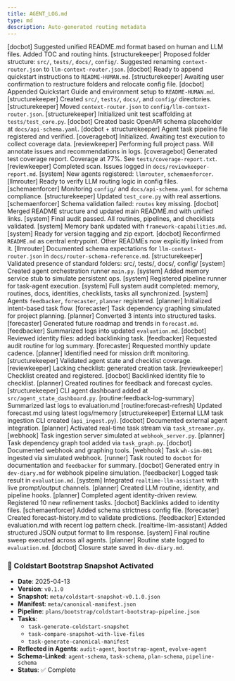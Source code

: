 ```yaml
---
title: AGENT_LOG.md
type: md
description: Auto-generated routing metadata
---
```


[docbot] Suggested unified README.md format based on human and LLM files. Added TOC and routing hints.
[structurekeeper] Proposed folder structure: `src/`, `tests/`, `docs/`, `config/`. Suggested renaming `context-router.json` to `llm-context-router.json`.
[docbot] Ready to append quickstart instructions to `README-HUMAN.md`.
[structurekeeper] Awaiting user confirmation to restructure folders and relocate config file.
[docbot] Appended Quickstart Guide and environment setup to `README-HUMAN.md`.
[structurekeeper] Created `src/`, `tests/`, `docs/`, and `config/` directories.
[structurekeeper] Moved `context-router.json` to `config/llm-context-router.json`.
[structurekeeper] Initialized unit test scaffolding at `tests/test_core.py`.
[docbot] Created basic OpenAPI schema placeholder at `docs/api-schema.yaml`.
[docbot + structurekeeper] Agent task pipeline file registered and verified.
[coveragebot] Initialized. Awaiting test execution to collect coverage data.
[reviewkeeper] Performing full project pass. Will annotate issues and recommendations in logs.
[coveragebot] Generated test coverage report. Coverage at 77%. See `tests/coverage-report.txt`.
[reviewkeeper] Completed scan. Issues logged in `docs/reviewkeeper-report.md`.
[system] New agents registered: `llmrouter`, `schemaenforcer`.
[llmrouter] Ready to verify LLM routing logic in config files.
[schemaenforcer] Monitoring `config/` and `docs/api-schema.yaml` for schema compliance.
[structurekeeper] Updated `test_core.py` with real assertions.
[schemaenforcer] Schema validation failed: `routes` key missing.
[docbot] Merged README structure and updated main README.md with unified links.
[system] Final audit passed. All routines, pipelines, and checklists validated.
[system] Memory bank updated with `framework-capabilities.md`.
[system] Ready for version tagging and zip export.
[docbot] Reconfirmed `README.md` as central entrypoint. Other READMEs now explicitly linked from it.
[llmrouter] Documented schema expectations for `llm-context-router.json` in `docs/router-schema-reference.md`.
[structurekeeper] Validated presence of standard folders: src/, tests/, docs/, config/
[system] Created agent orchestration runner `main.py`.
[system] Added memory service stub to simulate persistent ops.
[system] Registered pipeline runner for task-agent execution.
[system] Full system audit completed: memory, routines, docs, identities, checklists, tasks all synchronized.
[system] Agents `feedbacker`, `forecaster`, `planner` registered.
[planner] Initialized intent-based task flow.
[forecaster] Task dependency graphing simulated for project planning.
[planner] Converted 3 intents into structured tasks.
[forecaster] Generated future roadmap and trends in `forecast.md`.
[feedbacker] Summarized logs into updated `evaluation.md`.
[docbot] Reviewed identity files: added backlinking task.
[feedbacker] Requested audit routine for log summary.
[forecaster] Requested monthly update cadence.
[planner] Identified need for mission drift monitoring.
[structurekeeper] Validated agent state and checklist coverage.
[reviewkeeper] Lacking checklist: generated creation task.
[reviewkeeper] Checklist created and registered.
[docbot] Backlinked identity file to checklist.
[planner] Created routines for feedback and forecast cycles.
[structurekeeper] CLI agent dashboard added at `src/agent_state_dashboard.py`.
[routine:feedback-log-summary] Summarized last logs to evaluation.md
[routine:forecast-refresh] Updated forecast.md using latest logs/memory
[structurekeeper] External LLM task ingestion CLI created (`api_ingest.py`).
[docbot] Documented external agent integration.
[planner] Activated real-time task stream via `task_streamer.py`.
[webhook] Task ingestion server simulated at `webhook_server.py`.
[planner] Task dependency graph tool added via `task_graph.py`.
[docbot] Documented webhook and graphing tools.
[webhook] Task `wh-sim-001` ingested via simulated webhook.
[runner] Task routed to `docbot` for documentation and `feedbacker` for summary.
[docbot] Generated entry in `dev-diary.md` for webhook pipeline simulation.
[feedbacker] Logged task result in `evaluation.md`.
[system] Integrated `realtime-llm-assistant` with live prompt/output channels.
[planner] Created LLM routine, identity, and pipeline hooks.
[planner] Completed agent identity-driven review. Registered 10 new refinement tasks.
[docbot] Backlinks added to identity files.
[schemaenforcer] Added schema strictness config file.
[forecaster] Created forecast-history.md to validate predictions.
[feedbacker] Extended evaluation.md with recent log pattern check.
[realtime-llm-assistant] Added structured JSON output format to llm response.
[system] Final routine sweep executed across all agents.
[planner] Routine state logged to `evaluation.md`.
[docbot] Closure state saved in `dev-diary.md`.

### 🧊 Coldstart Bootstrap Snapshot Activated

- **Date**: 2025-04-13
- **Version**: `v0.1.0`
- **Snapshot**: `meta/coldstart-snapshot-v0.1.0.json`
- **Manifest**: `meta/canonical-manifest.json`
- **Pipeline**: `plans/bootstrap/coldstart-bootstrap-pipeline.json`
- **Tasks**:
  - `task-generate-coldstart-snapshot`
  - `task-compare-snapshot-with-live-files`
  - `task-generate-canonical-manifest`
- **Reflected in Agents**: `audit-agent`, `bootstrap-agent`, `evolve-agent`
- **Schema-Linked**: `agent-schema`, `task-schema`, `plan-schema`, `pipeline-schema`
- **Status**: ✅ Complete
